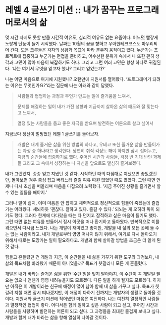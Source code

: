 # 레벨 4 글쓰기 미션 :: 내가 꿈꾸는 프로그래머로서의 삶

몇 시간 자지도 못할 만큼 시간적 여유도, 심리적 여유도 없는 요즘이다. 어느덧 빨갛게 노랗게 단풍이 들기 시작했다. 날짜는 10월의 끝을 향하고 우아한테크코스도 마무리되어 간다. 모든 크루들은 각자의 상황과 목표에 따라 분주히 움직이고 있다. 누군가는 프로젝트에 집중하고 누군가는 면접을 준비하고, 어수선한 분위기 속에서 나 또한 괜히 생각과 고민이 많아 마음이 복잡하기도 하다. 그리고 그런 여러 고민은 항상 하나로 귀결된다. ‘나는 여기서 무엇을 얻고자 했나? 그리고 얻었는가?’

나는 어떤 마음으로 여기에 지원했나? 오랜만에 지원서를 열어봤다. ‘프로그래머가 되려는 이유는 무엇인가요?’라는 질문에 나는 아래와 같이 답했다.

> 사람들과 협업하는 과정과 무언가 만드는 일에 즐거움을 느껴서,
> 
> 문제를 해결하는 일이 내가 가진 성향과 지금까지 살아온 삶의 태도와 잘 맞는다고 느껴서,
> 
> 열정 있는 사람들을 돕고 좋은 자극을 받으며 발전하는 어른으로 살고 싶어서

지금보다 정신이 멀쩡했던 레벨 1 글쓰기를 돌아보자.

> 개발은 내게 즐거운 삶을 위한 방법의 하나고, 우테코 또한 즐거운 삶을 만들어가는 과정 중 하나라고 생각한다. 당연히 취직 걱정도 해야 하지만 잠시 접어두고, 지금의 순간들에 집중하기로 했다. 주어진 시간과 사람들, 걱정 반 기대 반인 과제들 그리고 그 속에서 성장하는 나 자신을 앞으로도 열심히 즐겨보겠다.

내가 그랬었지. 종종 잊고 지냈던 것 같다. 시작하던 때의 다짐대로 지냈으면 좋았겠건만, 돌아보면 겨우 중심 잡고 버티느라 즐길 여유 따윈 없었던 때도 많았다. 그런 때면 언제나 다시 초심을 떠올리며 마음을 다잡으려 노력했다. ‘지금 주어진 상황을 즐기면서 할 수 있는 일들을 해야지.’

그러나 말이 쉽지, 이미 마음은 안 잡히고 체력적으로 정신적으로 힘들어 죽겠는데 즐겁기는 어려웠다. 세뇌하듯 ‘괜찮다. 잘하고 있다. 즐길 수 있다.’ 되뇌는 게 오히려 독이 되기도 했다. 그러다 한계에 다다랐을 때는 다 던지고 잠적하고 싶은 마음이 들기도 했다. 그런 때면 없는 여유를 만들어서 잠시 이곳을 떠나 환기하고 돌아왔다. 반복적으로 이를 겪으면서 다시금 느꼈다. 나는 개발이 재미있고 좋지만, 개발을 내 삶의 모든 곳에 둘 수는 없는 사람이라고. 내가 개발로부터 영영 떠나지 않기 위해서, 여기로 다시 돌아오기 위해서 때로는 도망가는 일이 필요하다고. 개발과 함께 살아갈 방법을 조금은 더 알게 된 것 같다.

힘들고 흔들렸던 건 개발과 지금, 이 순간들을 내 삶을 가꾸기 위한 도구와 과정보다, 내 삶의 목표처럼 바라봤기 때문이 아니었을까? 목표가 헷갈리니 모든 게 흔들렸다.

개발은 내가 바라는 즐거운 삶을 위한 ‘수단’임을 잊지 말아야지. 이 수단이 꼭 개발일 필요는 없으니 언젠가 영영 내려놓을지도 모르겠다. 다른 일을 하게 될지도 모르겠다. 하지만 아직은 이 개발이라는 친구에 애정이 많이 남아 함께 내 삶을 가꾸고 싶다. 목표가 헷갈려 지칠 때면 잠시 떠나겠지만, 이 애정이 다하기 전까지는 개발자의 생활로 돌아올 것이다. 지원서와 글쓰기 미션에 적어냈던 마음은 여전하다. 나는 여전히 열정적인 사람들과 열정적인 협업이 좋다. 어디서든 함께 일하고 싶은 사람이 되고 싶고, 주어진 시간과 사람들을 사랑하며 발전하는 어른이 되고 싶다. 그 과정들을 최대한 즐겁게 보내고 싶다. 개발과 함께 내가 바라는 삶을 향해 열심히 나아갈 것이다. 
